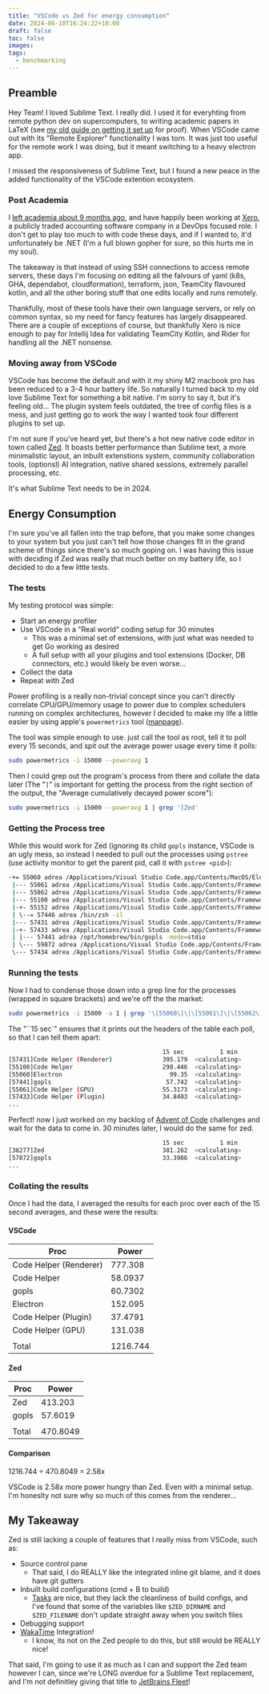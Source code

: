 ```yaml
---
title: "VSCode vs Zed for energy consumption"
date: 2024-06-10T16:24:22+10:00
draft: false
toc: false
images:
tags:
  - benchmarking
---
```


## Preamble

Hey Team!
I loved Sublime Text. I really did. I used it for everyhting from remote python dev on supercomputers, to writing academic papers in LaTeX (see [my old guide on getting it set up](https://adreasnow.com/academic/Cheat%20Sheets%20and%20Play/Cheat%20Sheets/LaTeXSetup/#theme-for-non-latex-files) for proof). When VSCode came out with its "Remote Explorer" functionality I was torn. It was just too useful for the remote work I was doing, but it meant switching to a heavy electron app. 

I missed the responsiveness of Sublime Text, but I found a new peace in the added functionality of the VSCode extention ecosystem.

### Post Academia

I [left academia about 9 months ago](https://adreasnow.com/academic/), and have happily been working at [Xero](https://www.xero.com/au/), a publicly traded accounting software company in a DevOps focused role. I don't get to play too much to with code these days, and if I wanted to, it'd unfortunately be .NET (I'm a full blown gopher for sure, so this hurts me in my soul).

The takeaway is that instead of using SSH connections to access remote servers, these days I'm focusing on editing all the falvours of yaml (k8s, GHA, dependabot, cloudformation), terraform, json, TeamCity flavoured kotlin, and all the other boring stuff that one edits locally and runs remotely. 

Thankfully, most of these tools have their own language servers, or rely on common syntax, so my need for fancy features has largely disappeared. There are a couple of exceptions of course, but thankfully Xero is nice enough to pay for Intellij Idea for validating TeamCity Kotlin, and Rider for handling all the .NET nonsense.

### Moving away from VSCode

VSCode has become the default and with it my shiny M2 macbook pro has been reduced to a 3-4 hour battery life. So naturally I turned back to my old love Sublime Text for something a bit native. I'm sorry to say it, but it's feeling old... The plugin system feels outdated, the tree of config files is a mess, and just getting go to work the way I wanted took four different plugins to set up.

I'm not sure if you've heard yet, but there's a hot new native code editor in town called [Zed](https://zed.dev). It boasts better  performance than Sublime text, a more minimalistic layout, an inbuilt extenstions system, community collaboration tools, (optionsl) AI integration, native shared sessions, extremely parallel processing, etc.

It's what Sublime Text needs to be in 2024.

## Energy Consumption

I'm sure you've all fallen into the trap before, that you make some changes to your system but you just can't tell how those changes fit in the grand scheme of things since there's so much goping on. I was having this issue with deciding if Zed was really that much better on my battery life, so I decided to do a few little tests.

### The tests

My testing protocol was simple:

- Start an energy profiler
- Use VSCode in a "Real world" coding setup for 30 minutes
  - This was a minimal set of extensions, with just what was needed to get Go working as desired
  - A full setup with all your plugins and tool extensions (Docker, DB connectors, etc.) would likely be even worse...
- Collect the data
- Repeat with Zed

Power profiling is a really non-trivial concept since you can't directly correlate CPU/GPU/memory usage to power due to complex schedulers running on complex architectures, however I decided to make my life a little easier by using apple's `powermetrics` tool ([manpage](https://www.unix.com/man-page/osx/1/powermetrics/)). 

The tool was simple enough to use. just call the tool as root, tell it to poll every 15 seconds, and spit out the average power usage every time it polls:

```bash
sudo powermetrics -i 15000 --poweravg 1
```

Then I could grep out the program's process from there and collate the data later (The "`]`" is important for getting the process from the right section of the output, the "Average cumulatively decayed power score"):

```bash
sudo powermetrics -i 15000 --poweravg 1 | grep ']Zed'
```

### Getting the Process tree

While this would work for Zed (ignoring its child `gopls` instance, VSCode is an ugly mess, so instead I needed to pull out the processes using `pstree` (use activity monitor to get the parent pid, call it with `pstree <pid>`):

```bash
-+= 55060 adrea /Applications/Visual Studio Code.app/Contents/MacOS/Electron
 |--- 55061 adrea /Applications/Visual Studio Code.app/Contents/Frameworks/Code Helper (GPU).app/Contents/MacOS/Code Helper (GPU) --type=gpu-process --user-data-dir=/Users/adrea/Library/Application Support/Code
 |--- 55062 adrea /Applications/Visual Studio Code.app/Contents/Frameworks/Code Helper.app/Contents/MacOS/Code Helper --type=utility --utility-sub-type=network.mojom.NetworkService --lang=en-GB --service-sandbox
 |--- 55100 adrea /Applications/Visual Studio Code.app/Contents/Frameworks/Code Helper.app/Contents/MacOS/Code Helper --type=utility --utility-sub-type=node.mojom.NodeService --lang=en-GB --service-sandbox-type=
 |-+- 55152 adrea /Applications/Visual Studio Code.app/Contents/Frameworks/Code Helper.app/Contents/MacOS/Code Helper --type=utility --utility-sub-type=node.mojom.NodeService --lang=en-GB --service-sandbox-type=
 | \--= 57446 adrea /bin/zsh -il
 |--- 57431 adrea /Applications/Visual Studio Code.app/Contents/Frameworks/Code Helper (Renderer).app/Contents/MacOS/Code Helper (Renderer) --type=renderer --user-data-dir=/Users/adrea/Library/Application Suppor
 |-+- 57433 adrea /Applications/Visual Studio Code.app/Contents/Frameworks/Code Helper (Plugin).app/Contents/MacOS/Code Helper (Plugin) --type=utility --utility-sub-type=node.mojom.NodeService --lang=en-GB --ser
 | |--- 57441 adrea /opt/homebrew/bin/gopls -mode=stdio
 | \--- 59872 adrea /Applications/Visual Studio Code.app/Contents/Frameworks/Code Helper (Plugin).app/Contents/MacOS/Code Helper (Plugin) /Applications/Visual Studio Code.app/Contents/Resources/app/extensions/ma
 \--- 57434 adrea /Applications/Visual Studio Code.app/Contents/Frameworks/Code Helper.app/Contents/MacOS/Code Helper --type=utility --utility-sub-type=node.mojom.NodeService --lang=en-GB --service-sandbox-type=
```

### Running the tests

Now I had to condense those down into a grep line for the processes (wrapped in square brackets) and we're off the the market:

```bash
sudo powermetrics -i 15000 -a 1 | grep '\[55060\]\|\[55061\]\|\[55062\]\|\[55100\]\|\[55152\]\|\[57446\]\|\[57431\]\|\[57433\]\|\[57441\]\|\[57434\]|\[59872\]\|15 sec'
```

The "``15 sec`" ensures that it prints out the headers of the table each poll, so that I can tell them apart:

```bash
                                      	   15 sec    	   1 min     	   5 min     	   15 min    	   1 hr
[57431]Code Helper (Renderer)          	   395.179	<calculating>
[55100]Code Helper                     	   290.446	<calculating>
[55060]Electron                        	     99.35	<calculating>
[57441]gopls                           	    57.742	<calculating>
[55061]Code Helper (GPU)               	   55.3173	<calculating>
[57433]Code Helper (Plugin)            	   34.8403	<calculating>
...
```

Perfect! now I just worked on my backlog of [Advent of Code](https://adventofcode.com) challenges and wait for the data to come in. 30 minutes later, I would do the same for zed.

```bash
                                      	   15 sec    	   1 min     	   5 min     	   15 min    	   1 hr
[38277]Zed                             	   381.262	<calculating>
[57872]gopls                           	   33.3986	<calculating>
...
```



### Collating the results

Once I had the data, I averaged the results for each proc over each of the 15 second averages, and these were the results:

#### VSCode

| Proc                   | Power    |
| ---------------------- | -------- |
| Code Helper (Renderer) | 777.308  |
| Code Helper            | 58.0937  |
| gopls                  | 60.7302  |
| Electron               | 152.095  |
| Code Helper (Plugin)   | 37.4791  |
| Code Helper (GPU)      | 131.038  |
|                        |          |
| Total                  | 1216.744 |

#### Zed

| Proc  | Power    |
| ----- | -------- |
| Zed   | 413.203  |
| gopls | 57.6019  |
|       |          |
| Total | 470.8049 |

#### Comparison

1216.744 ÷ 470.8049 = 2.58x

VSCode is 2.58x more power hungry than Zed. Even with a minimal setup. I'm honeslty not sure why so much of this comes from the renderer...

## My Takeaway

Zed is still lacking a couple of features that I really miss from VSCode, such as:

- Source control pane
  - That said, I do REALLY like the integrated inline git blame, and it does have git gutters
- Inbuilt build configurations (cmd + B to build)
  - [Tasks](https://zed.dev/docs/tasks) are nice, but they lack the cleanliness of build configs, and I've found that some of the variables like `$ZED_DIRNAME` and `$ZED_FILENAME` don't update straight away when you switch files
- Debugging support
- [WakaTime](https://wakatime.com) Integration!
  - I know, its not on the Zed people to do this, but still would be REALLY nice!

That said, I'm going to use it as much as I can and support the Zed team however I can, since we're LONG overdue for a Sublime Text replacement, and I'm not definitley giving that title to [JetBrains Fleet](https://www.jetbrains.com/fleet/)!
